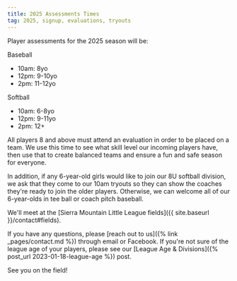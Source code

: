 ```yaml
---
title: 2025 Assessments Times
tag: 2025, signup, evaluations, tryouts
---
```


Player assessments for the 2025 season will be:

Baseball
* 10am: 8yo
* 12pm: 9-10yo
* 2pm: 11-12yo

Softball
* 10am: 6-8yo
* 12pm: 9-11yo
* 2pm: 12+

All players 8 and above must attend an evaluation in order to be placed on a team.
We use this time to see what skill level our incoming players have, then use that
to create balanced teams and ensure a fun and safe season for everyone.

In addition, if any 6-year-old girls would like to join our 8U softball
division, we ask that they come to our 10am tryouts so they can show the coaches
they're ready to join the older players.  Otherwise, we can welcome all of our
6-year-olds in tee ball or coach pitch baseball.

We'll meet at the [Sierra Mountain Little League fields]({{ site.baseurl }}/contact#fields).

If you have any questions, please [reach out to us]({% link _pages/contact.md %})
through email or Facebook. If you're not sure of the league age of your players,
please see our [League Age & Divisions]({% post_url 2023-01-18-league-age %}) post.

See you on the field!
